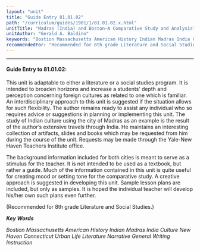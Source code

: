 ```yaml
---
layout: "unit"
title: "Guide Entry 81.01.02"
path: "/curriculum/guides/1981/1/81.01.02.x.html"
unitTitle: "Madras (India) and Boston—A Comparative Study and Analysis"
unitAuthor: "Gerald A. Baldino"
keywords: "Bostion Massachusetts American History Indian Madras India Culture New Haven Connecticut Urban Life Literature Narrative General Writing Instruction"
recommendedFor: "Recommended for 8th grade Literature and Social Studies."
---
```

<body>
<hr/>
 <h4>
  Guide Entry to 81.01.02:
 </h4>
 This unit is adaptable to either a literature or a social studies program.  It is intended to broaden horizons and increase a students’ depth and perception concerning foreign cultures as related to one which is familiar.  An interdisciplinary approach to this unit is suggested if the situation allows for such flexibility.  The author remains ready to assist any individual who so requires advice or suggestions in planning or implementing this unit.  The study of Indian culture using the city of Madras as an example is the result of the author’s extensive travels through India.  He maintains an interesting collection of artifacts, slides and books which may be requested from him during the course of the unit.  Requests may be made through the Yale-New Haven Teachers Institute office.
 <p>
  The background information included for both cities is meant to serve as a stimulus for the teacher.  It is not intended to be used as a textbook, but rather a guide.  Much of the information contained in this unit is quite useful for creating mood or setting tone for the comparative study.  A creative approach is suggested in developing this unit.  Sample lesson plans are included, but only as samples.  It is hoped the individual teacher will develop his/her own such plans even further.
 </p>
 <p>
  (Recommended for 8th grade Literature and Social Studies.)
 </p>
<p>
  <b>
   <i>
    Key Words
   </i>
  </b>
  <br/>
 </p>
 <p>
  <i>
   Bostion Massachusetts American History Indian Madras India Culture New Haven Connecticut Urban Life Literature Narrative General Writing Instruction
  </i>
 </p>

</body>